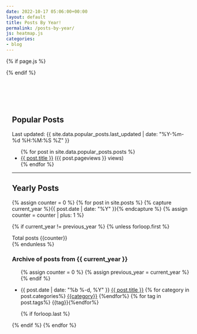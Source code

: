 ```yaml
---
date: 2022-10-17 05:06:00+00:00
layout: default
title: Posts By Year! 
permalink: /posts-by-year/
js: heatmap.js
categories:
- blog
---
```

{% if page.js %}
  <script src="/assets/js/{{ page.js }}"></script>
{% endif %}

<div class="content" style="padding-top: 4rem;margin-left: 1rem;">
  <!-- experimental heatmap-->
  <div class="heatmap">
    <div id="commit-graph" class="grid"></div>
  </div>

  <!-- feature: popular posts -->
  <h2>Popular Posts</h2>
    <p>Last updated: {{ site.data.popular_posts.last_updated | date: "%Y-%m-%d %H:%M:%S %Z" }}</p>
    <ul>
    {% for post in site.data.popular_posts.posts %}
      <li>
        <a href="{{ post.path }}">{{ post.title }}</a>
        ({{ post.pageviews }} views)
      </li>
    {% endfor %}
    </ul>
  <hr/>

  <h2>Yearly Posts</h2>
{% assign counter = 0 %}
{% for post in site.posts %}
  {% capture current_year %}{{ post.date | date: "%Y" }}{% endcapture %}
  {% assign counter = counter | plus: 1 %}
  
  {% if current_year != previous_year %}
    {% unless forloop.first %}
      <div class="tag is-danger"> Total posts {{counter}}</div>
      </ul>
    {% endunless %}
    <h3>Archive of posts from {{ current_year }}</h3>
    <ul>
    {% assign counter = 0 %}
    {% assign previous_year = current_year %}
  {% endif %}
  
  <li>
    <span class="post-date">{{ post.date | date: "%b %-d, %Y" }}</span>
    <a href="{{ post.url | relative_url }}">{{ post.title }}</a>
    {% for category in post.categories%} <span class="tag is-primary"><a href="/index.html#{{ category | slugify }}">{{category}}</a></span> {%endfor%}
    {% for tag in post.tags%} <span class="tag is-secondary">{{tag}}</span>{%endfor%}
  </li>

  {% if forloop.last %}
    </ul>
  {% endif %}
{% endfor %}
</div>


